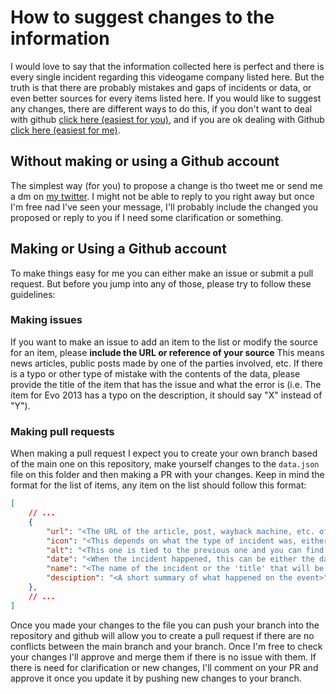# How to suggest changes to the information
I would love to say that the information collected here is perfect and there is every single incident regarding this videogame company listed here. But the truth is that there are probably mistakes and gaps of incidents or data, or even better sources for every items listed here. If you would like to suggest any changes, there are different ways to do this, if you don't want to deal with github [click here (easiest for you)](#without-making-or-using-a-github-account), and if you are ok dealing with Github [click here (easiest for me)](#making-or-using-a-github-account).


## Without making or using a Github account
The simplest way (for you) to propose a change is tho tweet me or send me a dm on [my twitter](https://twitter.com/Camilozvi). I might not be able to reply to you right away but once I'm free nad I've seen your message, I'll probably include the changed you proposed or reply to you if I need some clarification or something.

## Making or Using a Github account
To make things easy for me you can either make an issue or submit a pull request. But before you jump into any of those, please try to follow these guidelines:

### Making issues
If you want to make an issue to add an item to the list or modify the source for an item, please **include the URL or reference of your source** This means news articles, public posts made by one of the parties involved, etc. If there is a typo or other type of mistake with the contents of the data, please provide the title of the item that has the issue and what the error is (i.e. The item for Evo 2013 has a typo on the description, it should say "X" instead of "Y").

### Making pull requests
When making a pull request I expect you to create your own branch based of the main one on this repository, make yourself changes to the `data.json` file on this folder and then making a PR with your changes. Keep in mind the format for the list of items, any item on the list should follow this format:
```JSON
[
    // ...
    {
        "url": "<The URL of the article, post, wayback machine, etc. of the event.>",
        "icon": "<This depends on what the type of incident was, either: 'block.svg' for anything blocked by the big N , 'law.svg' for any legal letters from the big N or 'balance.svg' for any monetary compensation obtained by the big N>",
        "alt": "<This one is tied to the previous one and you can find it on other items on the list, you can leave it blank if you are not sure what the message should be>",
        "date": "<When the incident happened, this can be either the date when an article was post or when a publication or statement by any party involved was made about the incident. This should be formated as: 'yyyy-mm-dd'>",
        "name": "<The name of the incident or the 'title' that will be displayed on the website>",
        "desciption": "<A short summary of what happened on the event>"
    },
    // ... 
]
```
Once you made your changes to the file you can push your branch into the repository and github will allow you to create a pull request if there are no conflicts between the main branch and your branch. Once I'm free to check your changes I'll approve and merge them if there is no issue with them. If there is need for clarification or new changes, I'll comment on your PR and approve it once you update it by pushing new changes to your branch.
